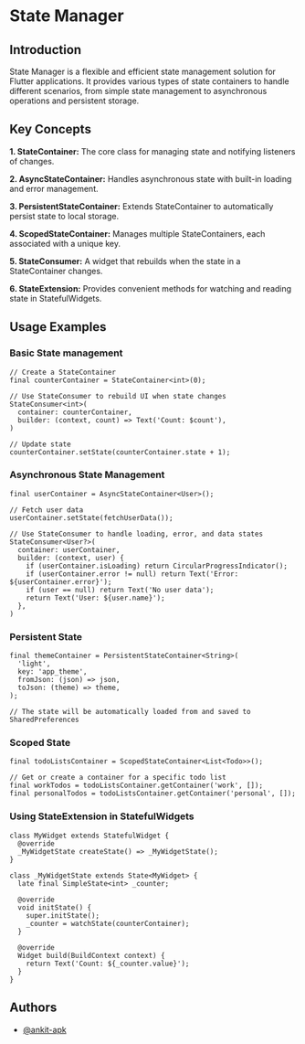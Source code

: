 
# State Manager

## Introduction

State Manager is a flexible and efficient state management solution for Flutter applications. It provides various types of state containers to handle different scenarios, from simple state management to asynchronous operations and persistent storage.

## Key Concepts

**1. StateContainer:** The core class for managing state and notifying listeners of changes.

**2. AsyncStateContainer:** Handles asynchronous state with built-in loading and error management.

**3. PersistentStateContainer:** Extends StateContainer to automatically persist state to local storage.

**4. ScopedStateContainer:**  Manages multiple StateContainers, each associated with a unique key.

**5. StateConsumer:** A widget that rebuilds when the state in a StateContainer changes.

**6. StateExtension:**  Provides convenient methods for watching and reading state in StatefulWidgets.

## Usage Examples

### Basic State management

```
// Create a StateContainer
final counterContainer = StateContainer<int>(0);

// Use StateConsumer to rebuild UI when state changes
StateConsumer<int>(
  container: counterContainer,
  builder: (context, count) => Text('Count: $count'),
)

// Update state
counterContainer.setState(counterContainer.state + 1);
```

### Asynchronous State Management

```
final userContainer = AsyncStateContainer<User>();

// Fetch user data
userContainer.setState(fetchUserData());

// Use StateConsumer to handle loading, error, and data states
StateConsumer<User?>(
  container: userContainer,
  builder: (context, user) {
    if (userContainer.isLoading) return CircularProgressIndicator();
    if (userContainer.error != null) return Text('Error: ${userContainer.error}');
    if (user == null) return Text('No user data');
    return Text('User: ${user.name}');
  },
)
```

### Persistent State

```
final themeContainer = PersistentStateContainer<String>(
  'light',
  key: 'app_theme',
  fromJson: (json) => json,
  toJson: (theme) => theme,
);

// The state will be automatically loaded from and saved to SharedPreferences
```

### Scoped State

```
final todoListsContainer = ScopedStateContainer<List<Todo>>();

// Get or create a container for a specific todo list
final workTodos = todoListsContainer.getContainer('work', []);
final personalTodos = todoListsContainer.getContainer('personal', []);
```

### Using StateExtension in StatefulWidgets

```
class MyWidget extends StatefulWidget {
  @override
  _MyWidgetState createState() => _MyWidgetState();
}

class _MyWidgetState extends State<MyWidget> {
  late final SimpleState<int> _counter;

  @override
  void initState() {
    super.initState();
    _counter = watchState(counterContainer);
  }

  @override
  Widget build(BuildContext context) {
    return Text('Count: ${_counter.value}');
  }
}
```

## Authors

- [@ankit-apk](https://github.com/ankit-apk)